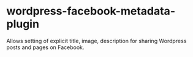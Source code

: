 wordpress-facebook-metadata-plugin
==================================

Allows setting of explicit title, image, description for sharing Wordpress posts and pages on Facebook.

